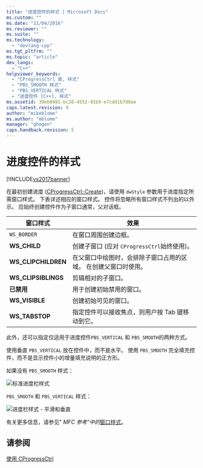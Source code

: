 ```yaml
---
title: "进度控件的样式 | Microsoft Docs"
ms.custom: ""
ms.date: "11/04/2016"
ms.reviewer: ""
ms.suite: ""
ms.technology: 
  - "devlang-cpp"
ms.tgt_pltfrm: ""
ms.topic: "article"
dev_langs: 
  - "C++"
helpviewer_keywords: 
  - "CProgressCtrl 类, 样式"
  - "PBS_SMOOTH 样式"
  - "PBS_VERTICAL 样式"
  - "进度控件 [C++], 样式"
ms.assetid: 39eb8081-bc20-4552-91b9-e7cdd1b7d8ae
caps.latest.revision: 9
author: "mikeblome"
ms.author: "mblome"
manager: "ghogen"
caps.handback.revision: 5
---
```

# 进度控件的样式
[!INCLUDE[vs2017banner](../assembler/inline/includes/vs2017banner.md)]

在最初创建进度 \([CProgressCtrl::Create](../Topic/CProgressCtrl::Create.md)\)，请使用 `dwStyle` 参数用于进度指定所需窗口样式。  下表详述相应的窗口样式。  控件将忽略所有窗口样式不列出的以外示。  应始终创建控件作为子窗口通常，父对话框。  
  
|窗口样式|效果|  
|----------|--------|  
|`WS_BORDER`|在窗口周围创建边框。|  
|**WS\_CHILD**|创建子窗口 \(应对 `CProgressCtrl`始终使用\)。|  
|**WS\_CLIPCHILDREN**|在父窗口中绘图时，会排除子窗口占用的区域。  在创建父窗口时使用。|  
|**WS\_CLIPSIBLINGS**|剪辑相对的子窗口。|  
|**已禁用**|用于创建初始禁用的窗口。|  
|**WS\_VISIBLE**|创建初始可见的窗口。|  
|**WS\_TABSTOP**|指定控件可以接收焦点，则用户按 Tab 键移动到它。|  
  
 此外，还可以指定仅适用于进度控件`PBS_VERTICAL` 和 `PBS_SMOOTH`的两种方式。  
  
 使用垂直 `PBS_VERTICAL` 放在控件中，而不是水平。  使用 `PBS_SMOOTH` 完全填充控件，而不是显示控件小的增量填充说明的正方形。  
  
 如果没有 `PBS_SMOOTH` 样式：  
  
 ![标准进度栏样式](../mfc/media/vc4ruw1.png "vc4RUW1")  
  
 `PBS_SMOOTH` 和 `PBS_VERTICAL` 样式：  
  
 ![进度栏样式 &#45; 平滑和垂直](../mfc/media/vc4ruw2.png "vc4RUW2")  
  
 有关更多信息，请参见" *MFC 参考"中的*[窗口样式](../mfc/reference/frame-window-styles-mfc.md)。  
  
## 请参阅  
 [使用 CProgressCtrl](../mfc/using-cprogressctrl.md)